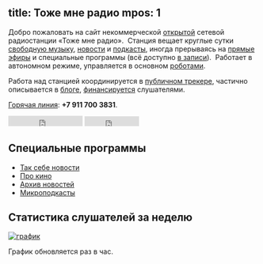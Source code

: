 title: Тоже мне радио
mpos: 1
---
Добро пожаловать на сайт некоммерческой [открытой][open] сетевой радиостанции
«Тоже мне радио».  Станция вещает круглые сутки [свободную музыку][music],
[новости][news] и [подкасты][pc], иногда прерываясь на [прямые
эфиры](/live.html) и специальные программы (всё доступно [в записи][sub]). 
Работает в автономном режиме, управляется в основном [роботами][robots].

Работа над станцией координируется в [публичном трекере][gc], частично
описывается в [блоге](/blog/), [финансируется](/support.html) слушателями.

[Горячая линия](hotline/): **+7 911 700 3831**.

<iframe src="http://www.facebook.com/plugins/like.php?href=http%3A%2F%2Fwww.facebook.com%2Fpages%2F%D0%A2%D0%BE%D0%B6%D0%B5-%D0%BC%D0%BD%D0%B5-%D1%80%D0%B0%D0%B4%D0%B8%D0%BE%2F186801854693981&amp;layout=button_count&amp;show_faces=false&amp;width=150&amp;action=like&amp;colorscheme=light&amp;height=21" scrolling="no" frameborder="0" style="border:none; overflow:hidden; width:150px; height:21px;" allowTransparency="true"></iframe>
<iframe src="http://api.flattr.com/button/view/?url=http%3A%2F%2Fwww.tmradio.net%2F&amp;button=compact" class="FlattrButton" width="110" height="20" frameborder="0" scrolling="no" border="0" marginheight="0" marginwidth="0" allowtransparency="true"></iframe>


## Специальные программы

- [Так себе новости](/news.html)
- [Про кино](/programs/prokino/)
- [Архив новостей](/programs/daily/)
- [Микроподкасты](/mcast.html)


## Статистика слушателей за неделю

<a target="_blank" href="http://stream.tmradio.net/"><img src="http://stream.tmradio.net/listeners-site.png" alt="график"/></a>

График обновляется раз в час.

[listen]: http://stream.tmradio.net:8180/live.mp3.m3u
[log]: http://files.tmradio.net/listeners.csv
[news]: http://echo.msk.ru/news/
[open]: open.html
[pc]: podcast.html
[music]: music.html
[robots]: robots.html
[sub]: subscription.html
[gc]: tracker.html
